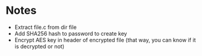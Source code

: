 # Notes
- Extract file.c from dir file
- Add SHA256 hash to password to create key
- Encrypt AES key in header of encrypted file
  (that way, you can know if it is decrypted or not)
